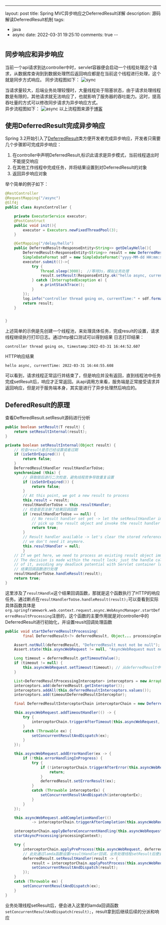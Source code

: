 ---
layout: post
title: Spring MVC异步响应之DeferredResult详解 
description: 源码解读DeferredResult机制
tags:
- java
- async
date: 2022-03-31 19:25:10
comments: true
--

# 
## 同步响应和异步响应 
当前一个api请求到达controller中时，servlet容器便会启动一个线程处理这个请求，从数据库查询到到数据处理然后返回响应都是在当前这个线程进行处理，这个就是同步方式响应。
同步流程图如下：
![sync](/img/java/mvc_sync.png)

当请求量较大，后端业务处理较慢时，大量线程处于阻塞状态，由于请求处理线程数是有限的，其他请求就无法响应了，也就影响了服务器的吞吐能力。这时，提高吞吐量的方式可以修改同步请求为异步响应方式。  
异步流程图如下：
![async](/img/java/mvc_async.png)
以上流程图来源于[博客](https://www.cnblogs.com/guogangj/p/5457959.html)

## 使用DeferredResult完成异步响应
Spring 3.2开始引入了[DeferredResult](https://docs.spring.io/spring-framework/docs/current/javadoc-api/org/springframework/web/context/request/async/DeferredResult.html)类方便开发者完成异步响应，开发者只需要几个步骤即可完成异步响应：
1. 在controller中声明DeferredResult,标识此请求是异步模式，当前线程退出时不能提交响应
2. 在其他工作线程中完成任务，并将结果设置到对DeferredResult的对象
3. 返回异步响应对象

举个简单的例子如下：
```java
@RestController
@RequestMapping("/async")
@Slf4j
public class AsyncController {

    private ExecutorService executor;
    @PostConstruct
    public void init(){
        executor = Executors.newFixedThreadPool(3);
    }

    @GetMapping("/delay/hello")
    public DeferredResult<ResponseEntity<String>> getDelayHello(){
        DeferredResult<ResponseEntity<String>> result = new DeferredResult(5000L); //设置5s的超时过期
        SimpleDateFormat sdf = new SimpleDateFormat("yyyy-MM-dd HH:mm:ss.SSS");
        executor.submit(()->{
            try {
                Thread.sleep(3000);  //等待3s，模拟业务处理
                result.setResult(ResponseEntity.ok("hello async, currentTime: " + sdf.format(System.currentTimeMillis())));
            } catch (InterruptedException e) {
                e.printStackTrace();
            }
        });
        log.info("controller thread going on, currentTime:" + sdf.format(System.currentTimeMillis()));
        return result;
    }


}
```
上述简单的示例是先创建一个线程池，来处理具体任务，完成result的设置，请求线程继续执行打印日志。通过http接口测试可以得到结果
日志打印结果：
```shell
controller thread going on, timestamp:2022-03-31 16:44:52.607
```
HTTP响应结果
```shell
hello async, currentTime: 2022-03-31 16:44:55.608
```
可以看到，请求线程正常运行并结束了，但是响应并没有返回，直到线程池中任务完成setResult后，响应才正常返回。从api调用方来看，服务端是正常接受请求并返回响应，但是对于服务端本身，其实是进行了异步处理然后响应的。

## DeferedResult的原理
查看DefferedResult.setResult源码进行分析
```java
public boolean setResult(T result) {
    return setResultInternal(result);
}

private boolean setResultInternal(Object result) {
    // 检查result是否已经设置或者过期
    if (isSetOrExpired()) {
        return false;
    }
    DeferredResultHandler resultHandlerToUse;
    synchronized (this) {
        // 获取锁后进行二次检查，避免线程竞争导致重复设置
        if (isSetOrExpired()) {
            return false;
        }
        // At this point, we got a new result to process
        this.result = result;
        resultHandlerToUse = this.resultHandler;
        // 检查是否注册了结果回调函数
        if (resultHandlerToUse == null) {
            // No result handler set yet -> let the setResultHandler implementation
            // pick up the result object and invoke the result handler for it.
            return true;
        }
        // Result handler available -> let's clear the stored reference since
        // we don't need it anymore.
        this.resultHandler = null;
        }
    // If we get here, we need to process an existing result object immediately.
    // The decision is made within the result lock; just the handle call outside
    // of it, avoiding any deadlock potential with Servlet container locks.
    // 结果回调函数进行处理    
    resultHandlerToUse.handleResult(result);
    return true;
}
```
这里涉及了`resultHandle`这个结果回调函数，那就是这个函数执行了HTTP的响应任务。通过断点在`resultHandlerToUse.handleResult(result);`可以查看到实际具体函数具体是`org.springframework.web.context.request.async.WebAsyncManager.startDeferredResultProcessing`注册的，这个函数的主要作用就是对controller中的DeferredResult进行初始化，并设置reuslt回调处理函数
```java
public void startDeferredResultProcessing(
        final DeferredResult<?> deferredResult, Object... processingContext) throws Exception {

    Assert.notNull(deferredResult, "DeferredResult must not be null");
    Assert.state(this.asyncWebRequest != null, "AsyncWebRequest must not be null");

    Long timeout = deferredResult.getTimeoutValue();
    if (timeout != null) {
        this.asyncWebRequest.setTimeout(timeout); // 从deferredReuslt中获取超时时间，设置给异步request对象
    }

    List<DeferredResultProcessingInterceptor> interceptors = new ArrayList<>();
    interceptors.add(deferredResult.getInterceptor());
    interceptors.addAll(this.deferredResultInterceptors.values());
    interceptors.add(timeoutDeferredResultInterceptor);

    final DeferredResultInterceptorChain interceptorChain = new DeferredResultInterceptorChain(interceptors);

    this.asyncWebRequest.addTimeoutHandler(() -> {
        try {
            interceptorChain.triggerAfterTimeout(this.asyncWebRequest, deferredResult);
        }
        catch (Throwable ex) {
            setConcurrentResultAndDispatch(ex);
        }
    });

    this.asyncWebRequest.addErrorHandler(ex -> {
        if (!this.errorHandlingInProgress) {
            try {
                if (!interceptorChain.triggerAfterError(this.asyncWebRequest, deferredResult, ex)) {
                    return;
                }
                deferredResult.setErrorResult(ex);
            }
            catch (Throwable interceptorEx) {
                setConcurrentResultAndDispatch(interceptorEx);
            }
        }
    });

    this.asyncWebRequest.addCompletionHandler(()
            -> interceptorChain.triggerAfterCompletion(this.asyncWebRequest, deferredResult));

    interceptorChain.applyBeforeConcurrentHandling(this.asyncWebRequest, deferredResult);
    startAsyncProcessing(processingContext);

    try {
        interceptorChain.applyPreProcess(this.asyncWebRequest, deferredResult);
        // 此处通过lamda函数设置resultHandler回调，业务处理线程setResult后便会执行到此处
        deferredResult.setResultHandler(result -> {
            result = interceptorChain.applyPostProcess(this.asyncWebRequest, deferredResult, result);
            setConcurrentResultAndDispatch(result);
        });
    }
    catch (Throwable ex) {
        setConcurrentResultAndDispatch(ex);
    }
}
```
业务处理线程setResult后，便会进入这里的lamda回调函数`setConcurrentResultAndDispatch(result);`，result拿到后继续后续的分派和响应